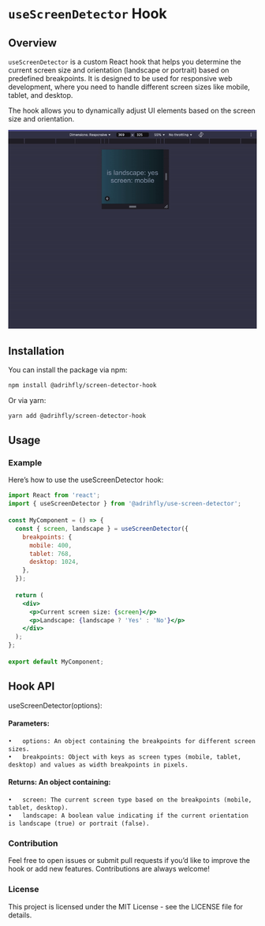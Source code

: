# `useScreenDetector` Hook

## Overview

`useScreenDetector` is a custom React hook that helps you determine the current screen size and orientation (landscape or portrait) based on predefined breakpoints. It is designed to be used for responsive web development, where you need to handle different screen sizes like mobile, tablet, and desktop.

The hook allows you to dynamically adjust UI elements based on the screen size and orientation.

![example](./demo.gif)

## Installation

You can install the package via npm:

```bash
npm install @adrihfly/screen-detector-hook
```

Or via yarn:

```bash
yarn add @adrihfly/screen-detector-hook
```

## Usage

### Example

Here’s how to use the useScreenDetector hook:

```jsx
import React from 'react';
import { useScreenDetector } from '@adrihfly/use-screen-detector';

const MyComponent = () => {
  const { screen, landscape } = useScreenDetector({
    breakpoints: {
      mobile: 400,
      tablet: 768,
      desktop: 1024,
    },
  });

  return (
    <div>
      <p>Current screen size: {screen}</p>
      <p>Landscape: {landscape ? 'Yes' : 'No'}</p>
    </div>
  );
};

export default MyComponent;
```

## Hook API

useScreenDetector(options):

#### Parameters:

	•	options: An object containing the breakpoints for different screen sizes.
	•	breakpoints: Object with keys as screen types (mobile, tablet, desktop) and values as width breakpoints in pixels.

#### Returns: An object containing:

	•	screen: The current screen type based on the breakpoints (mobile, tablet, desktop).
	•	landscape: A boolean value indicating if the current orientation is landscape (true) or portrait (false).


### Contribution

Feel free to open issues or submit pull requests if you’d like to improve the hook or add new features. Contributions are always welcome!


### License

This project is licensed under the MIT License - see the LICENSE file for details.
